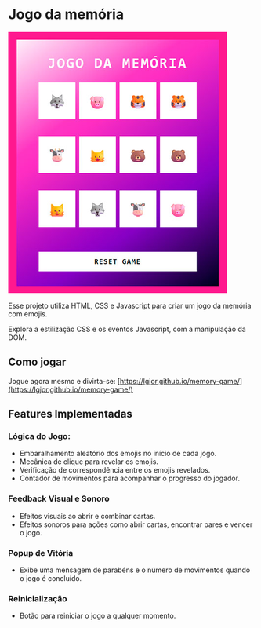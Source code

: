# Jogo da memória

<img src=".github/preview.jpg" alt="Jogo da memória com emojis animais">

Esse projeto utiliza HTML, CSS e Javascript para criar um jogo da memória com emojis.

Explora a estilização CSS e os eventos Javascript, com a manipulação da DOM.

## Como jogar

Jogue agora mesmo e divirta-se: [https://lgjor.github.io/memory-game/](https://lgjor.github.io/memory-game/)

## Features Implementadas

### **Lógica do Jogo:**

- Embaralhamento aleatório dos emojis no início de cada jogo.
- Mecânica de clique para revelar os emojis.
- Verificação de correspondência entre os emojis revelados.
- Contador de movimentos para acompanhar o progresso do jogador.

### **Feedback Visual e Sonoro**

- Efeitos visuais ao abrir e combinar cartas.
- Efeitos sonoros para ações como abrir cartas, encontrar pares e vencer o jogo.

### **Popup de Vitória**

- Exibe uma mensagem de parabéns e o número de movimentos quando o jogo é concluído.

### **Reinicialização**

- Botão para reiniciar o jogo a qualquer momento.
  
